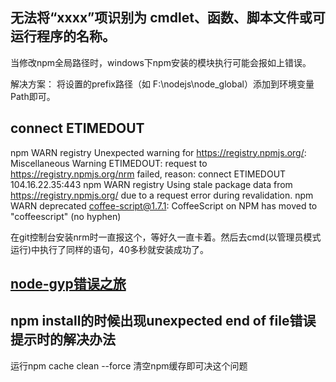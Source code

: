 <!-- ---
title: Node异常笔记
tags: NodeJs
grammar_cjkRuby: true
--- -->


## 无法将“xxxx”项识别为 cmdlet、函数、脚本文件或可运行程序的名称。
当修改npm全局路径时，windows下npm安装的模块执行可能会报如上错误。

解决方案： 将设置的prefix路径（如 F:\nodejs\node_global）添加到环境变量Path即可。

## connect ETIMEDOUT
npm WARN registry Unexpected warning for https://registry.npmjs.org/: Miscellaneous Warning ETIMEDOUT: request to https://registry.npmjs.org/nrm failed, reason: connect ETIMEDOUT 104.16.22.35:443
npm WARN registry Using stale package data from https://registry.npmjs.org/ due to a request error during revalidation.
npm WARN deprecated coffee-script@1.7.1: CoffeeScript on NPM has moved to "coffeescript" (no hyphen)

在git控制台安装nrm时一直报这个，等好久一直卡着。然后去cmd(以管理员模式运行)中执行了同样的语句，40多秒就安装成功了。

##  [node-gyp错误之旅](Web/node-gyp错误之旅.md)

## npm install的时候出现unexpected end of file错误提示时的解决办法

运行npm cache clean --force 清空npm缓存即可决这个问题 